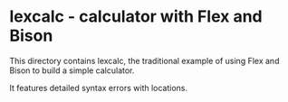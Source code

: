 # lexcalc - calculator with Flex and Bison

This directory contains lexcalc, the traditional example of using Flex and
Bison to build a simple calculator.

It features detailed syntax errors with locations.

<!---
Local Variables:
fill-column: 76
ispell-dictionary: "american"
End:

Copyright (C) 2018-2021 Free Software Foundation, Inc.

This file is part of Bison, the GNU Compiler Compiler.

Permission is granted to copy, distribute and/or modify this document
under the terms of the GNU Free Documentation License, Version 1.3 or
any later version published by the Free Software Foundation; with no
Invariant Sections, with no Front-Cover Texts, and with no Back-Cover
Texts.  A copy of the license is included in the "GNU Free
Documentation License" file as part of this distribution.
--->
